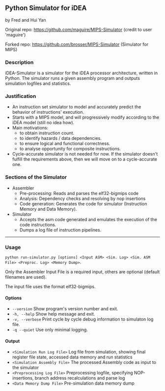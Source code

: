 ## Python Simulator for iDEA
by Fred and Hui Yan

Original repo: https://github.com/maguire/MIPS-Simulator
(credit to user 'maguire')

Forked repo: https://github.com/brosser/MIPS-Simulator
(Simulator for MIPS)

### Description

iDEA-Simulator is a simulator for the iDEA processor architecture, written in Python. 
The simulator runs a given assembly program and outputs simulation logfiles and statistics.

### Justification
* An instruction set simulator to model and accurately predict the behavior of instructions' execution.
* Starts with a MIPS model, and will progressively modify according to the iDEA model (still no idea how).
* Main motivations:
	- to obtain instruction count.
	- to identify hazards / data dependencies.
	- to ensure logical and functional correctness.
	- to analyse opportunity for composite instructions.
* Cycle-accurate simulator is not needed for now. If the simulator doesn't fulfill the requirements above, then we will move on to a cycle-accurate one. 

### Sections of the Simulator
* Assembler
	* Pre-processing: Reads and parses the elf32-bigmips code
	* Analysis: Dependency checks and resolving by nop insertions
	* Code generation: Generates the code for simulator (Instruction Memory and Data Memory).
* Simulator
	* Accepts the asm code generated and emulates the execution of the code instructions.
	* Dumps a log file of instruction pipelines.
	
------

### Usage

`python run-simulator.py [options] <Input ASM> <Sim. Log> <Sim. ASM File> <Preproc. Log> <Memory Dump>`.

Only the Assembler Input File is a required input, others are optional (default filenames are used).

The input file uses the format elf32-bigmips.

#### Options

- `--version` Show program's version number and exit.
- `-h, --help` Show help message and exit.
- `-v, --verbose` Print cycle by cycle debug information to simulaton log file.
- `-q --quiet` Use only minimal logging.
 
#### Output

- `<Simulation Run Log File>` Log file from simulation, showing final register file state, accessed data memory and run statistics
- `<Simulation Assembly File>` The processed Assembly code as input to the simulator
- `<Preprocessing Log File>` Preprocessing logfile, specifying NOP-insertions, branch address recalculations and parse log
- `<Data Memory Dump File>` Pre-simulation data memory dump

